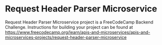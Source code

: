 # Request Header Parser Microservice

Request Header Parser Microservice project is a FreeCodeCamp Backend Challenge. 
 Instructions for building your project can be found at https://www.freecodecamp.org/learn/apis-and-microservices/apis-and-microservices-projects/request-header-parser-microservice

